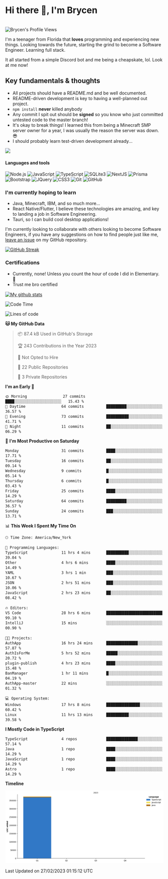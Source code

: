 # Hi there 👋, I'm Brycen

<br>
<img src="https://komarev.com/ghpvc/?username=BrycensRanch" alt="Brycen's Profile Views" />

I'm a teenager from Florida that **loves** programming and experiencing new things. Looking towards the future, starting the grind to become a Software Engineer. Learning full stack.

It all started from a simple Discord bot and me being a cheapskate, lol. Look at me now!

## Key fundamentals & thoughts

- All projects should have a README.md and be well documented.
- README-driven development is key to having a well-planned out project.
- `npm install` **never** killed anybody
- Any commit I spit out should be **signed** so you know who just committed untested code to the master branch!
- It's okay to break things! I learned this from being a Minecraft SMP server owner for a year, I was usually the reason the server was down. 😎
- I should probably learn test-driven development already...

<img src="https://res.cloudinary.com/practicaldev/image/fetch/s--OoBLh7-Q--/c_limit%2Cf_auto%2Cfl_progressive%2Cq_auto%2Cw_880/https://cdn-images-1.medium.com/max/1614/1%2A8BlqJ8lNVZzuRjAg1mZ50w.png" height="400"/>

<h4>Languages and tools</h4>
<p>
  <img src="https://img.shields.io/badge/node.js%20-%2343853D.svg?&style=for-the-badge&logo=node.js&logoColor=white" alt="Node.js" />
  <img src="https://img.shields.io/badge/javascript%20-%23323330.svg?&style=for-the-badge&logo=javascript&logoColor=%23F7DF1E" alt="JavaScript" />
  <img src="https://img.shields.io/badge/typescript%20-%23323330.svg?&style=for-the-badge&logo=typescript&logoColor=#3467eb" alt="TypeScript" />
  <img src="https://img.shields.io/badge/sqlite3%20-%23323330.svg?&style=for-the-badge&logo=sqlite&logoColor=#3467eb" alt="SQLite3" />
  <img src="https://img.shields.io/badge/Next.JS%20-%23323330.svg?&style=for-the-badge&logo=next.js&logoColor=#3467eb" alt="NextJS" />
  <img src="https://img.shields.io/badge/Prisma%20-%23323330.svg?&style=for-the-badge&logo=prisma&logoColor=#3467eb" alt="Prisma" />
  <img src="https://img.shields.io/badge/bootstrap%20-%23323330.svg?&style=for-the-badge&logo=bootstrap" alt="Bootstrap" />
  <img src="https://img.shields.io/badge/jquery%20-%23323330.svg?&style=for-the-badge&logo=jquery" alt="JQuery" />
  <img src="https://img.shields.io/badge/css3%20-%23323330.svg?&style=for-the-badge&logo=css3" alt="CSS3" />
  <img src="https://img.shields.io/badge/git%20-%23323330.svg?&style=for-the-badge&logo=git" alt="Git" />
  <img src="https://img.shields.io/badge/github%20-%23323330.svg?&style=for-the-badge&logo=github" alt="GitHub" />
</p>

### I'm currently hoping to learn

- Java, Minecraft, IBM, and so much more...
- React Native/Flutter, I believe these technologies are amazing, and key to landing a job in Software Engineering.
- Tauri, so I can build cool desktop applications!

 I'm currently looking to collaborate with others looking to become Software Engineers, if you have any suggestions on how to find people just like me, [leave an issue](https://github.com/BrycensRanch/BrycensRanch/issues/new) on my GitHub repository.
 
 <p><a href="https://git.io/streak-stats"><img src="https://streak-stats.demolab.com?user=BrycensRanch&amp;theme=dark&amp;hide_border=true&amp;fire=EB5454&amp;ring=0CEB19" alt="GitHub Streak"></a></p>


### Certifications

- Currently, none! Unless you count the hour of code I did in Elementary. 🤣
- Trust me bro certified

<a href="https://github.com/anuraghazra/github-readme-stats">
  <img align="center" src="https://github-readme-stats.anuraghazra1.vercel.app/api?username=BrycensRanch&show_icons=true&line_height=27&include_all_commits=true" alt="My github stats" />
</a>

<!--START_SECTION:waka-->
![Code Time](http://img.shields.io/badge/Code%20Time-40%20hrs%205%20mins-blue)

![Lines of code](https://img.shields.io/badge/From%20Hello%20World%20I%27ve%20Written-368.3%20thousand%20lines%20of%20code-blue)

**🐱 My GitHub Data** 

> 📦 87.4 kB Used in GitHub's Storage 
 > 
> 🏆 243 Contributions in the Year 2023
 > 
> 🚫 Not Opted to Hire
 > 
> 📜 22 Public Repositories 
 > 
> 🔑 3 Private Repositories 
 > 
**I'm an Early 🐤** 

```text
🌞 Morning                27 commits          ████░░░░░░░░░░░░░░░░░░░░░   15.43 % 
🌆 Daytime                64 commits          █████████░░░░░░░░░░░░░░░░   36.57 % 
🌃 Evening                73 commits          ██████████░░░░░░░░░░░░░░░   41.71 % 
🌙 Night                  11 commits          ██░░░░░░░░░░░░░░░░░░░░░░░   06.29 % 
```
📅 **I'm Most Productive on Saturday** 

```text
Monday                   31 commits          ████░░░░░░░░░░░░░░░░░░░░░   17.71 % 
Tuesday                  16 commits          ██░░░░░░░░░░░░░░░░░░░░░░░   09.14 % 
Wednesday                9 commits           █░░░░░░░░░░░░░░░░░░░░░░░░   05.14 % 
Thursday                 6 commits           █░░░░░░░░░░░░░░░░░░░░░░░░   03.43 % 
Friday                   25 commits          ████░░░░░░░░░░░░░░░░░░░░░   14.29 % 
Saturday                 64 commits          █████████░░░░░░░░░░░░░░░░   36.57 % 
Sunday                   24 commits          ███░░░░░░░░░░░░░░░░░░░░░░   13.71 % 
```


📊 **This Week I Spent My Time On** 

```text
🕑︎ Time Zone: America/New_York

💬 Programming Languages: 
TypeScript               11 hrs 4 mins       ██████████░░░░░░░░░░░░░░░   39.04 % 
Other                    4 hrs 6 mins        ████░░░░░░░░░░░░░░░░░░░░░   14.49 % 
YAML                     3 hrs 1 min         ███░░░░░░░░░░░░░░░░░░░░░░   10.67 % 
JSON                     2 hrs 51 mins       ███░░░░░░░░░░░░░░░░░░░░░░   10.06 % 
JavaScript               2 hrs 23 mins       ██░░░░░░░░░░░░░░░░░░░░░░░   08.42 % 

🔥 Editors: 
VS Code                  28 hrs 6 mins       █████████████████████████   99.10 % 
IntelliJ                 15 mins             ░░░░░░░░░░░░░░░░░░░░░░░░░   00.90 % 

🐱‍💻 Projects: 
AuthApp                  16 hrs 24 mins      ██████████████░░░░░░░░░░░   57.87 % 
AuthIsForMe              5 hrs 52 mins       █████░░░░░░░░░░░░░░░░░░░░   20.72 % 
plugin-publish           4 hrs 23 mins       ████░░░░░░░░░░░░░░░░░░░░░   15.48 % 
BanManager               1 hr 11 mins        █░░░░░░░░░░░░░░░░░░░░░░░░   04.19 % 
AuthApp-master           22 mins             ░░░░░░░░░░░░░░░░░░░░░░░░░   01.32 % 

💻 Operating System: 
Windows                  17 hrs 8 mins       ███████████████░░░░░░░░░░   60.42 % 
Linux                    11 hrs 13 mins      ██████████░░░░░░░░░░░░░░░   39.58 % 
```

**I Mostly Code in TypeScript** 

```text
TypeScript               4 repos             ██████████████░░░░░░░░░░░   57.14 % 
Java                     1 repo              ████░░░░░░░░░░░░░░░░░░░░░   14.29 % 
JavaScript               1 repo              ████░░░░░░░░░░░░░░░░░░░░░   14.29 % 
Astro                    1 repo              ████░░░░░░░░░░░░░░░░░░░░░   14.29 % 
```



**Timeline**

![Lines of Code chart](https://raw.githubusercontent.com/BrycensRanch/BrycensRanch/main/assets/bar_graph.png)


 Last Updated on 27/02/2023 01:15:12 UTC
<!--END_SECTION:waka-->

<!--
**BrycensRanch/BrycensRanch** is a ✨ _special_ ✨ repository because its `README.md` (this file) appears on your GitHub profile.

Here are some ideas to get you started:

- 🔭 I’m currently working on ...
- 🌱 I’m currently learning ...
- 👯 I’m looking to collaborate on ...
- 🤔 I’m looking for help with ...
- 💬 Ask me about ...
- 📫 How to reach me: ...
- 😄 Pronouns: ...
- ⚡ Fun fact: ...
-->
